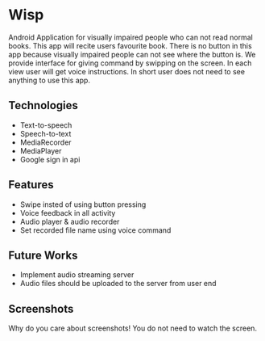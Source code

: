 # Wisp
Android Application for visually impaired people who can not read normal books. This app will recite users favourite book. There is no button in this app because visually impaired people can not see where the button is. We provide interface for giving command by swipping on the screen. In each view user will get voice instructions.
In short user does not need to see anything to use this app.

## Technologies
* Text-to-speech
* Speech-to-text
* MediaRecorder
* MediaPlayer
* Google sign in api

## Features
* Swipe insted of using button pressing
* Voice feedback in all activity
* Audio player & audio recorder
* Set recorded file name using voice command

## Future Works
* Implement audio streaming server
* Audio files should be uploaded to the server from user end

## Screenshots
Why do you care about screenshots! You do not need to watch the screen.
